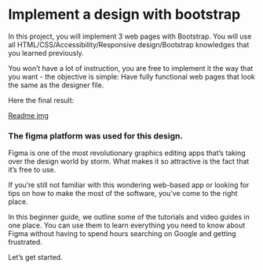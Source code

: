 # Implement a design with bootstrap

In this project, you will implement 3 web pages with Bootstrap. You will use all HTML/CSS/Accessibility/Responsive design/Bootstrap knowledges that you learned previously.

You won’t have a lot of instruction, you are free to implement it the way that you want - the objective is simple: Have fully functional web pages that look the same as the designer file.

Here the final result:

[Readme img](https://github.com/andres0191/holberton-smiling-school/blob/master/images/readme.jpg)


### The figma platform was used for this design.
Figma is one of the most revolutionary graphics editing apps that’s taking over the design world by storm. What makes it so attractive is the fact that it’s free to use.

If you’re still not familiar with this wondering web-based app or looking for tips on how to make the most of the software, you’ve come to the right place.

In this beginner guide, we outline some of the tutorials and video guides in one place. You can use them to learn everything you need to know about Figma without having to spend hours searching on Google and getting frustrated.

Let’s get started.